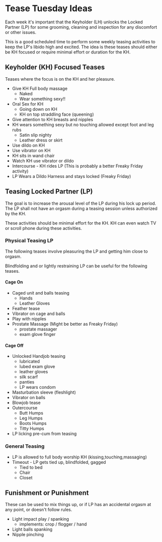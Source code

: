 # Tease Tuesday Ideas

Each week it's important that the Keyholder (LH) unlocks the Locked Partner (LP) for some grooming, cleaning and inspection for any discomfort or other issues.

This is a good scheduled time to perform some weekly teasing activities to keep the LP's libido high and excited.
The idea is these teases should either be KH focused or require minimal effort or duration for the KH.

## Keyholder (KH) Focused Teases

Teases where the focus is on the KH and her pleasure.

* Give KH Full body massage
   * Naked
   * Wear something sexy!!
* Oral Sex for KH
   * Going down on KH
   * KH on top straddling face (queening)
* Give attention to KH breasts and nipples
* KH wears something sexy but no touching allowed except foot and leg rubs
   * Satin slip nighty
   * Leather dress or skirt
* Use dildo on KH
* Use vibrator on KH
* KH sits in wand chair
* Watch KH use vibrator or dildo
* Intercourse - KH rides LP (This is probably a better Freaky Friday activity)
* LP Wears a Dildo Harness and stays locked (Freaky Friday)

## Teasing Locked Partner (LP)

The goal is to increase the arousal level of the LP during his lock up period.
The LP shall not have an orgasm during a teasing session unless authorized by the KH.

These activities should be minimal effort for the KH.
KH can even watch TV or scroll phone during these activities.

### Physical Teasing LP

The following teases involve pleasuring the LP and getting him close to orgasm.

Blindfolding and or lightly restraining LP can be useful for the following teases.

#### Cage On

* Caged unit and balls teasing
   * Hands
   * Leather Gloves
 * Feather tease
 * Vibrator on cage and balls
 * Play with nipples
 * Prostate Massage (Might be better as Freaky Friday)
   * prostate massager
   * exam glove finger

#### Cage Off

* Unlocked Handjob teasing
   * lubricated
   * lubed exam glove
   * leather gloves
   * silk scarf
   * panties
   * LP wears condom
 * Masturbation sleeve (fleshlight)
 * Vibrator on balls
 * Blowjob tease
 * Outercourse
   * Butt Humps
   * Leg Humps
   * Boots Humps
   * Titty Humps
 * LP licking pre-cum from teasing

### General Teasing

* LP is allowed to full body worship KH (kissing,touching,massaging)
* Timeout - LP gets tied up, blindfolded, gagged
   * Tied to bed
   * Chair
   * Closet

## Funishment or Punishment

These can be used to mix things up, or if LP has an accidental orgasm at any point, or doesn't follow rules.

* Light impact play / spanking
   * implements: crop / flogger / hand
* Light balls spanking
* Nipple pinching
